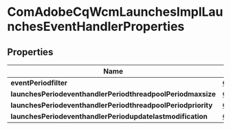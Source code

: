 
# ComAdobeCqWcmLaunchesImplLaunchesEventHandlerProperties

## Properties
Name | Type | Description | Notes
------------ | ------------- | ------------- | -------------
**eventPeriodfilter** | [**ConfigNodePropertyString**](ConfigNodePropertyString.md) |  |  [optional]
**launchesPeriodeventhandlerPeriodthreadpoolPeriodmaxsize** | [**ConfigNodePropertyInteger**](ConfigNodePropertyInteger.md) |  |  [optional]
**launchesPeriodeventhandlerPeriodthreadpoolPeriodpriority** | [**ConfigNodePropertyDropDown**](ConfigNodePropertyDropDown.md) |  |  [optional]
**launchesPeriodeventhandlerPeriodupdatelastmodification** | [**ConfigNodePropertyBoolean**](ConfigNodePropertyBoolean.md) |  |  [optional]



